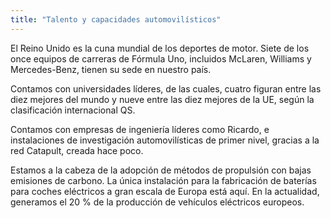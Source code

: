 ```yaml
---
title: "Talento y capacidades automovilísticos"
---
```


El Reino Unido es la cuna mundial de los deportes de motor. Siete de los once equipos de carreras de Fórmula Uno, incluidos McLaren, Williams y Mercedes-Benz, tienen su sede en nuestro país. 

Contamos con universidades líderes, de las cuales, cuatro figuran entre las diez mejores del mundo y nueve entre las diez mejores de la UE, según la clasificación internacional QS.

Contamos con empresas de ingeniería líderes como Ricardo, e instalaciones de investigación automovilísticas de primer nivel, gracias a la red Catapult, creada hace poco.

Estamos a la cabeza de la adopción de métodos de propulsión con bajas emisiones de carbono. La única instalación para la fabricación de baterías para coches eléctricos a gran escala de Europa está aquí. En la actualidad, generamos el 20 % de la producción de vehículos eléctricos europeos.
